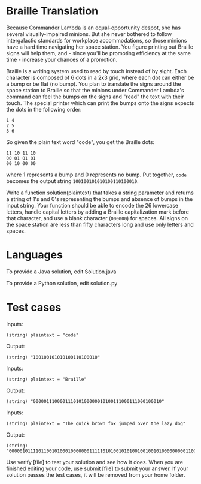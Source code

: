 Braille Translation
===================

Because Commander Lambda is an equal-opportunity despot, she has several visually-impaired minions. But she never bothered to follow intergalactic standards for workplace accommodations, so those minions have a hard time navigating her space station. You figure printing out Braille signs will help them, and - since you'll be promoting efficiency at the same time - increase your chances of a promotion.

Braille is a writing system used to read by touch instead of by sight. Each character is composed of 6 dots in a 2x3 grid, where each dot can either be a bump or be flat (no bump). You plan to translate the signs around the space station to Braille so that the minions under Commander Lambda's command can feel the bumps on the signs and "read" the text with their touch. The special printer which can print the bumps onto the signs expects the dots in the following order:

    1 4
    2 5
    3 6

So given the plain text word "code", you get the Braille dots:

    11 10 11 10
    00 01 01 01
    00 10 00 00

where 1 represents a bump and 0 represents no bump.  Put together, `code` becomes the output string `100100101010100110100010`.

Write a function solution(plaintext) that takes a string parameter and returns a string of 1's and 0's representing the bumps and absence of bumps in the input string. Your function should be able to encode the 26 lowercase letters, handle capital letters by adding a Braille capitalization mark before that character, and use a blank character (`000000`) for spaces. All signs on the space station are less than fifty characters long and use only letters and spaces.

Languages
=========

To provide a Java solution, edit Solution.java

To provide a Python solution, edit solution.py

Test cases
==========

Inputs:

    (string) plaintext = "code"

Output:

    (string) "100100101010100110100010"

Inputs:

    (string) plaintext = "Braille"

Output:

    (string) "000001110000111010100000010100111000111000100010"

Inputs:

    (string) plaintext = "The quick brown fox jumped over the lazy dog"
Output:

    (string) "000001011110110010100010000000111110101001010100100100101000000000110000111010101010010111101110000000110100101010101101000000010110101001101100111100100010100110000000101010111001100010111010000000011110110010100010000000111000100000101011101111000000100110101010110110"

Use verify [file] to test your solution and see how it does. When you are finished editing your code, use submit [file] to submit your answer. If your solution passes the test cases, it will be removed from your home folder.
